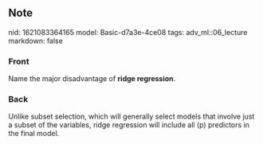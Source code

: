 ## Note
nid: 1621083364165
model: Basic-d7a3e-4ce08
tags: adv_ml::06_lecture
markdown: false

### Front
Name the major disadvantage of <b>ridge regression</b>.

### Back
Unlike subset selection, which will generally select models that involve just a subset of the variables, ridge regression will include all \(p\) predictors in the final model.

